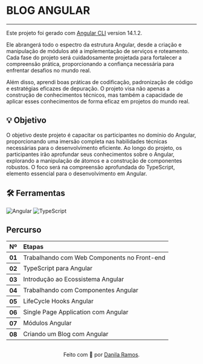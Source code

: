 <h1>
    <span> BLOG ANGULAR </span>
</h1>

***
Este projeto foi gerado com [Angular CLI](https://github.com/angular/angular-cli) version 14.1.2.

Ele abrangerá todo o espectro da estrutura Angular, desde a criação e manipulação de módulos até a implementação de serviços e roteamento. Cada fase do projeto será cuidadosamente projetada para fortalecer a compreensão prática, proporcionando a confiança necessária para enfrentar desafios no mundo real.

Além disso, aprendi boas práticas de codificação, padronização de código e estratégias eficazes de depuração. O projeto visa não apenas a construção de conhecimentos técnicos, mas também a capacidade de aplicar esses conhecimentos de forma eficaz em projetos do mundo real.
 
## 💡 Objetivo
O objetivo deste projeto é capacitar os participantes no domínio do Angular, proporcionando uma imersão completa nas habilidades técnicas necessárias para o desenvolvimento eficiente. Ao longo do projeto, os participantes irão aprofundar seus conhecimentos sobre o Angular, explorando a manipulação de átomos e a construção de componentes robustos. O foco será na compreensão aprofundada do TypeScript, elemento essencial para o desenvolvimento em Angular.

## 🛠 Ferramentas
<div align="lefth">

![Angular](https://img.shields.io/badge/Angular-000?style=for-the-badge&logo=angular&logoColor=C3002F)
![TypeScript](https://img.shields.io/badge/TypeScript-000?style=for-the-badge&logo=typescript)

</div>


## Percurso
<table>
  <thead>
    <tr align="left">
      <th>Nº</th>
      <th>Etapas</th>
    </tr>
  </thead>
  <tbody align="left">
    <tr>
      <th>01</th>
      <td>Trabalhando com Web Components no Front-end</td>
    </tr>
    <tr>
      <th>02</th>
      <td>TypeScript para Angular</td>
    </tr>
    <tr>
      <th>03</th>
      <td>Introdução ao Ecossistema Angular</td>
    </tr>
    <tr>
      <th>04</th>
      <td>Trabalhando com Componentes Angular</td>
    </tr>
    <tr>
      <th>05</th>
      <td>LifeCycle Hooks Angular</td>
    </tr>
    <tr>
      <th>06</th>
      <td>Single Page Application com Angular</td>
    </tr>
     <th>07</th>
      <td>Módulos Angular</td>
    </tr>
     <th>08</th>
      <td>Criando um Blog com Angular</td>
    </tr>
          
   </tbody>
  <tfoot></tfoot>
</table>

##
<div align="center">Feito com 🧡 por <a href="https://github.com/DanilaRamos?tab=repositories">Danila Ramos</a>.</div>

